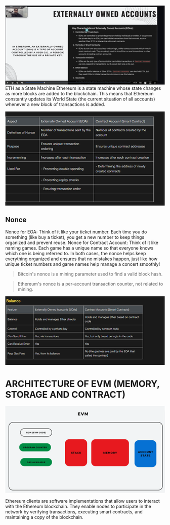 ![img.png](img.png)
ETH as a State Machine
Ethereum is a state machine whose state changes as more blocks are added to the blockchain.
This means that Ethereum constantly updates its World State (the current situation of all accounts) whenever a new block of transactions is added.

![img_1.png](img_1.png)


## Nonce
Nonce for EOA: Think of it like your ticket number. Each time you do something (like buy a ticket), you get a new number to keep things organized and prevent reuse.
Nonce for Contract Account: Think of it like naming games. Each game has a unique name so that everyone knows which one is being referred to.
In both cases, the nonce helps keep everything organized and ensures that no mistakes happen, just like how unique ticket numbers and game names help manage a concert smoothly!

>  Bitcoin's nonce is a mining parameter used to find a valid block hash.

> Ethereum's nonce is a per-account transaction counter, not related to mining.

![img_2.png](img_2.png)

# ARCHITECTURE OF EVM (MEMORY, STORAGE AND CONTRACT)
![img_3.png](img_3.png)

Ethereum clients are software implementations that allow users to interact with the Ethereum blockchain. They enable nodes to participate in the network by verifying transactions, executing smart contracts, and maintaining a copy of the blockchain.



